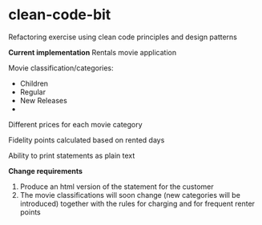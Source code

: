 # clean-code-bit
Refactoring exercise using clean code principles and design patterns

**Current implementation**
Rentals movie application

Movie classification/categories:
  + Children
  + Regular
  + New Releases
  + 
Different prices for each movie category

Fidelity points calculated based on rented days

Ability to print statements as plain text


**Change requirements**
1. Produce an html version of the statement for the customer
2. The movie classifications will soon change (new categories will be introduced) together with the rules for charging and for frequent renter points
